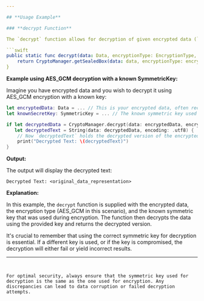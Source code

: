 ```yaml
---

## **Usage Example**

### **decrypt Function**

The `decrypt` function allows for decryption of given encrypted data (`sealed box`) using a specified symmetric encryption algorithm and a known symmetric key. Upon successful decryption, the function returns the decrypted data.

```swift
public static func decrypt(data: Data, encryptionType: EncryptionType, secretKey: SymmetricKey) -> Data? {
    return CryptoManager.getSealedBox(data: data, encryptionType: encryptionType, secretKey: secretKey)
}
```

**Example using AES_GCM decryption with a known SymmetricKey:**

Imagine you have encrypted data and you wish to decrypt it using AES_GCM encryption with a known key:

```swift
let encryptedData: Data = ... // This is your encrypted data, often received or loaded from a source.
let knownSecretKey: SymmetricKey = ... // The known symmetric key used for encryption.

if let decryptedData = CryptoManager.decrypt(data: encryptedData, encryptionType: .AES_GCM, secretKey: knownSecretKey),
   let decryptedText = String(data: decryptedData, encoding: .utf8) {
    // Now `decryptedText` holds the decrypted version of the encrypted data.
    print("Decrypted Text: \(decryptedText)")
}
```

**Output:**

The output will display the decrypted text:

```
Decrypted Text: <original_data_representation>
```

**Explanation:**

In this example, the `decrypt` function is supplied with the encrypted data, the encryption type (AES_GCM in this scenario), and the known symmetric key that was used during encryption. The function then decrypts the data using the provided key and returns the decrypted version.

It's crucial to remember that using the correct symmetric key for decryption is essential. If a different key is used, or if the key is compromised, the decryption will either fail or yield incorrect results.

---
```


For optimal security, always ensure that the symmetric key used for decryption is the same as the one used for encryption. Any discrepancies can lead to data corruption or failed decryption attempts.
